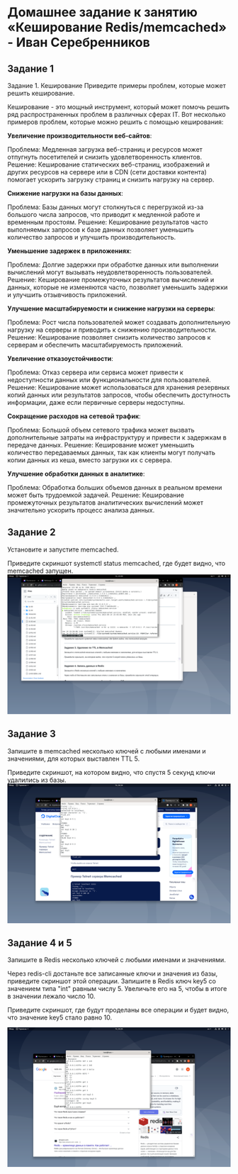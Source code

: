 # Домашнее задание к занятию «Кеширование Redis/memcached» - Иван Серебренников
## Задание 1
Задание 1. Кеширование
Приведите примеры проблем, которые может решить кеширование.

Кеширование - это мощный инструмент, который может помочь решить ряд распространенных проблем в различных сферах IT. Вот несколько примеров проблем, которые можно решить с помощью кеширования:

**Увеличение производительности веб-сайтов**:

Проблема: Медленная загрузка веб-страниц и ресурсов может отпугнуть посетителей и снизить удовлетворенность клиентов.
Решение: Кеширование статических веб-страниц, изображений и других ресурсов на сервере или в CDN (сети доставки контента) помогает ускорить загрузку страниц и снизить нагрузку на сервер.

**Снижение нагрузки на базы данных**:

Проблема: Базы данных могут столкнуться с перегрузкой из-за большого числа запросов, что приводит к медленной работе и временным простоям.
Решение: Кеширование результатов часто выполняемых запросов к базе данных позволяет уменьшить количество запросов и улучшить производительность.

**Уменьшение задержек в приложениях**:

Проблема: Долгие задержки при обработке данных или выполнении вычислений могут вызывать неудовлетворенность пользователей.
Решение: Кеширование промежуточных результатов вычислений и данных, которые не изменяются часто, позволяет уменьшить задержки и улучшить отзывчивость приложений.

**Улучшение масштабируемости и снижение нагрузки на серверы**:

Проблема: Рост числа пользователей может создавать дополнительную нагрузку на серверы и приводить к снижению производительности.
Решение: Кеширование позволяет снизить количество запросов к серверам и обеспечить масштабируемость приложений.

**Увеличение отказоустойчивости**:

Проблема: Отказ сервера или сервиса может привести к недоступности данных или функциональности для пользователей.
Решение: Кеширование может использоваться для хранения резервных копий данных или результатов запросов, чтобы обеспечить доступность информации, даже если первичные серверы недоступны.

**Сокращение расходов на сетевой трафик**:

Проблема: Большой объем сетевого трафика может вызвать дополнительные затраты на инфраструктуру и привести к задержкам в передаче данных.
Решение: Кеширование может уменьшить количество передаваемых данных, так как клиенты могут получать копии данных из кеша, вместо загрузки их с сервера.

**Улучшение обработки данных в аналитике**:

Проблема: Обработка больших объемов данных в реальном времени может быть трудоемкой задачей.
Решение: Кеширование промежуточных результатов аналитических вычислений может значительно ускорить процесс анализа данных.

## Задание 2

Установите и запустите memcached.

Приведите скриншот systemctl status memcached, где будет видно, что memcached запущен.
![2.1.png](https://github.com/Skiledqo/sdb-12/blob/main/2.1.png)

## Задание 3
Запишите в memcached несколько ключей с любыми именами и значениями, для которых выставлен TTL 5.

Приведите скриншот, на котором видно, что спустя 5 секунд ключи удалились из базы.
![2.2.png](https://github.com/Skiledqo/sdb-12/blob/main/2.2.png)

## Задание 4 и 5

Запишите в Redis несколько ключей с любыми именами и значениями.

Через redis-cli достаньте все записанные ключи и значения из базы, приведите скриншот этой операции.
Запишите в Redis ключ key5 со значением типа "int" равным числу 5. Увеличьте его на 5, чтобы в итоге в значении лежало число 10.

Приведите скриншот, где будут проделаны все операции и будет видно, что значение key5 стало равно 10.

![2.3.4.png](https://github.com/Skiledqo/sdb-12/blob/main/2.3.4.png)
